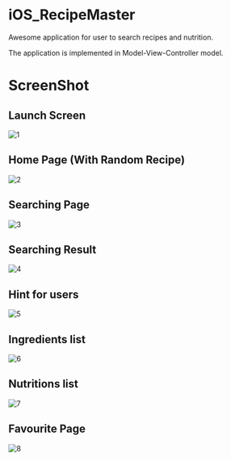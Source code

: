 # iOS_RecipeMaster
Awesome application for user to search recipes and nutrition.

The application is implemented in Model-View-Controller model.

# ScreenShot

## Launch Screen

![1](https://user-images.githubusercontent.com/51431760/89143030-befa7480-d57b-11ea-9718-f91c82b69b5a.png)

## Home Page (With Random Recipe)

![2](https://user-images.githubusercontent.com/51431760/89143031-bf930b00-d57b-11ea-9634-c3cb8a5b4014.png)

## Searching Page

![3](https://user-images.githubusercontent.com/51431760/89143016-ba35c080-d57b-11ea-888c-2d0960d0b23d.png)

## Searching Result

![4](https://user-images.githubusercontent.com/51431760/89143020-bb66ed80-d57b-11ea-98e3-3c98be9019b7.png)

## Hint for users

![5](https://user-images.githubusercontent.com/51431760/89143021-bbff8400-d57b-11ea-8462-2e77cdc0de26.png)

## Ingredients list

![6](https://user-images.githubusercontent.com/51431760/89143023-bc981a80-d57b-11ea-992a-5b921df5383c.png)

## Nutritions list

![7](https://user-images.githubusercontent.com/51431760/89143256-8effa100-d57c-11ea-96ac-d16b6fae8aad.png)

## Favourite Page

![8](https://user-images.githubusercontent.com/51431760/89143028-be61de00-d57b-11ea-81ca-240af803bbab.png)


